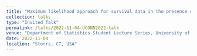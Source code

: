 ```yaml
---
title: "Maximum likelihood approach for survival data in the presence of competing risks with cure fractions and masked causes"
collection: talks
type: "Invited Talk"
permalink: /talks/2022-11-04-UCONN2022-talk
venue: "Department of Statistics Student Lecture Series, University of Connecticut"
date: 2022-11-04
location: "Storrs, CT, USA"
---
```


<!-- This is a description of your conference proceedings talk, note the different field in type. You can put anything in this field. -->
